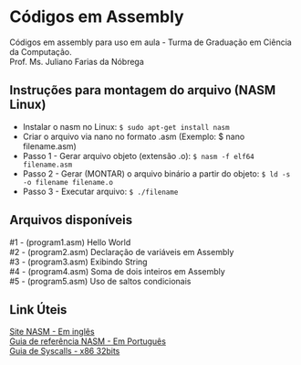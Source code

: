 # Códigos em Assembly
Códigos em assembly para uso em aula - Turma de Graduação em Ciência da Computação.<br>
Prof. Ms. Juliano Farias da Nóbrega

## Instruções para montagem do arquivo (NASM Linux)

- Instalar o nasm no Linux: `$ sudo apt-get install nasm`
- Criar o arquivo via nano no formato .asm (Exemplo: $ nano filename.asm)
- Passo 1 - Gerar arquivo objeto (extensão .o): `$ nasm -f elf64 filename.asm`
- Passo 2 - Gerar (MONTAR) o arquivo binário a partir do objeto: `$ ld -s -o filename filename.o`
- Passo 3 - Executar arquivo: `$ ./filename`

## Arquivos disponíveis

#1 - (program1.asm) Hello World <br>
#2 - (program2.asm) Declaração de variáveis em Assembly <br>
#3 - (program3.asm) Exibindo String<br>
#4 - (program4.asm) Soma de dois inteiros em Assembly <br>
#5 - (program5.asm) Uso de saltos condicionais <br>

## Link Úteis

[Site NASM - Em inglês](https://www.nasm.us/) <br>
[Guia de referência NASM - Em Português](https://mentebinaria.gitbook.io/assembly/) <br>
[Guia de Syscalls - x86 32bits](https://chromium.googlesource.com/chromiumos/docs/+/master/constants/syscalls.md) <br>
